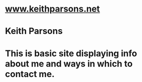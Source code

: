 # www.keithparsons.net
<h1>Keith Parsons<H1>
This is basic site displaying info about me and ways in which to contact me.
